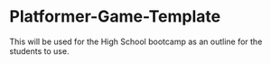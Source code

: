 # Platformer-Game-Template

This will be used for the High School bootcamp as an outline for the students to use.
